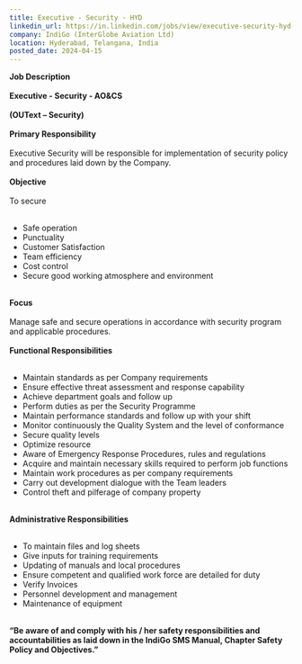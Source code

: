 ```yaml
---
title: Executive - Security - HYD
linkedin_url: https://in.linkedin.com/jobs/view/executive-security-hyd-at-indigo-interglobe-aviation-ltd-3899662158?position=39&pageNum=0&refId=qn6QhdJ1CFxGLxYGx7p%2BKA%3D%3D&trackingId=%2FmJFjfPlmKLz9EZ7UAo8Sg%3D%3D
company: IndiGo (InterGlobe Aviation Ltd)
location: Hyderabad, Telangana, India
posted_date: 2024-04-15
---
```


<div class="description__text description__text--rich">
<section class="show-more-less-html" data-max-lines="5">
<div class="show-more-less-html__markup show-more-less-html__markup--clamp-after-5 relative overflow-hidden">
<strong>Job Description<br/><br/></strong><strong> Executive - Security - AO&amp;CS <br/><br/></strong><strong> (OUText – Security) <br/><br/></strong><strong>Primary Responsibility<br/><br/></strong>Executive Security will be responsible for implementation of security policy and procedures laid down by the Company.<br/><br/><strong>Objective<br/><br/></strong>To secure<br/><br/><ul><li> Safe operation </li><li> Punctuality </li><li> Customer Satisfaction </li><li> Team efficiency </li><li> Cost control </li><li> Secure good working atmosphere and environment <br/><br/></li></ul><strong>Focus<br/><br/></strong>Manage safe and secure operations in accordance with security program and applicable procedures.<br/><br/><strong>Functional Responsibilities<br/><br/></strong><ul><li> Maintain standards as per Company requirements </li><li> Ensure effective threat assessment and response capability </li><li> Achieve department goals and follow up </li><li> Perform duties as per the Security Programme </li><li> Maintain performance standards and follow up with your shift </li><li> Monitor continuously the Quality System and the level of conformance </li><li> Secure quality levels </li><li> Optimize resource </li><li> Aware of Emergency Response Procedures, rules and regulations </li><li> Acquire and maintain necessary skills required to perform job functions </li><li> Maintain work procedures as per company requirements </li><li> Carry out development dialogue with the Team leaders </li><li> Control theft and pilferage of company property <br/><br/></li></ul><strong>Administrative Responsibilities<br/><br/></strong><ul><li> To maintain files and log sheets </li><li> Give inputs for training requirements </li><li> Updating of manuals and local procedures </li><li> Ensure competent and qualified work force are detailed for duty </li><li> Verify Invoices </li><li> Personnel development and management </li><li> Maintenance of equipment <br/><br/></li></ul><strong> “Be aware of and comply with his / her safety responsibilities and accountabilities as laid down in the IndiGo SMS Manual, Chapter Safety Policy and Objectives.”</strong>
</div>


<!-- --> </section>
</div>